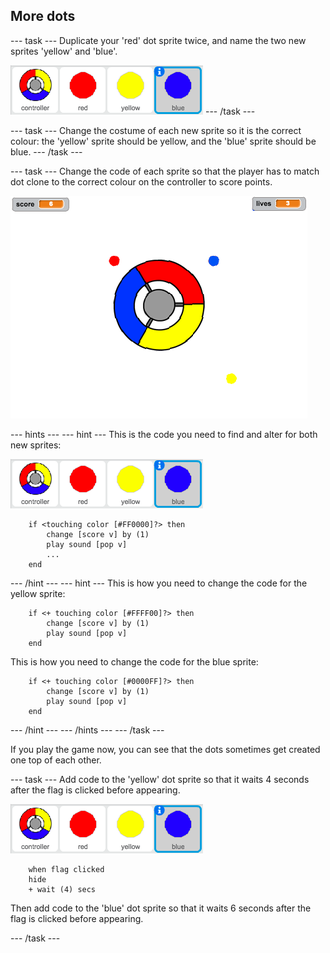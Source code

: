 ## More dots

--- task ---
Duplicate your 'red' dot sprite twice, and name the two new sprites 'yellow' and 'blue'.

![screenshot](images/dots-more-dots.png)
--- /task ---

--- task ---
Change the costume of each new sprite so it is the correct colour: the 'yellow' sprite should be yellow, and the 'blue' sprite should be blue.
--- /task ---

--- task ---
Change the code of each sprite so that the player has to match dot clone to the correct colour on the controller to score points.

![screenshot](images/dots-all-test.png)

--- hints ---
--- hint ---
This is the code you need to find and alter for both new sprites:

![screenshot](images/dots-more-dots.png)

```blocks
	if <touching color [#FF0000]?> then
		change [score v] by (1)
		play sound [pop v]
        ...
	end
```
--- /hint ---
--- hint ---
This is how you need to change the code for the yellow sprite:
```blocks
	if <+ touching color [#FFFF00]?> then
        change [score v] by (1)
        play sound [pop v]
	end
```

This is how you need to change the code for the blue sprite:
```blocks
	if <+ touching color [#0000FF]?> then
        change [score v] by (1)
        play sound [pop v]
	end
```
--- /hint ---
--- /hints ---
--- /task ---

If you play the game now, you can see that the dots sometimes get created one top of each other.

--- task ---
Add code to the 'yellow' dot sprite so that it waits 4 seconds after the flag is clicked before appearing.

![screenshot](images/dots-more-dots.png)

```blocks
	when flag clicked
	hide
	+ wait (4) secs
```

Then add code to the 'blue' dot sprite so that it waits 6 seconds after the flag is clicked before appearing.

--- /task ---
